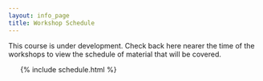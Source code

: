```yaml
---
layout: info_page
title: Workshop Schedule
---
```


This course is under development. Check back here nearer the time of the
workshops to view the schedule of material that will be covered.

<ol>
{% include schedule.html %}
</ol>
